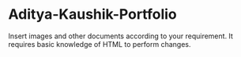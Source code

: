 # Aditya-Kaushik-Portfolio

Insert images and other documents according to your requirement. It requires basic knowledge of HTML to perform changes. 
